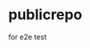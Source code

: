 # publicrepo
for e2e test











































































































































































































































































































































































































































































































































































































































































































































































































































































































































































































































































































































































































































































































































































































































































































































































































































































































































































































































































































































































































































































































































































































































































































































































































































































































































































































































































































































































